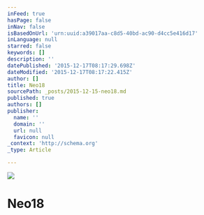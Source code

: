 ```yaml
---
inFeed: true
hasPage: false
inNav: false
isBasedOnUrl: 'urn:uuid:a39017aa-c8d5-40bd-ac90-d4cc5e416d17'
inLanguage: null
starred: false
keywords: []
description: ''
datePublished: '2015-12-17T08:17:29.698Z'
dateModified: '2015-12-17T08:17:22.415Z'
author: []
title: Neo18
sourcePath: _posts/2015-12-15-neo18.md
published: true
authors: []
publisher:
  name: ''
  domain: ''
  url: null
  favicon: null
_context: 'http://schema.org'
_type: Article

---
```

<article style=""><img src="https://s3-us-west-2.amazonaws.com/the-grid-img/p/4ed81bfdb9a5bca9e78b7bbfdefefe3e75202d7c.jpg" /></article>

# Neo18